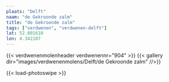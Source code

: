 ```yaml
---
plaats: "Delft"
naam: "de Gekroonde zalm"
title: "de Gekroonde zalm"
tags: ["verdwenen", "verdwenen-delft"]
lat: 52.001610 
lon: 4.342187
---
```

{{< verdwenenmolenheader verdwenennr="904" >}}
{{< gallery dir="images/verdwenenmolens/Delft/de Gekroonde zalm" //>}}

{{< load-photoswipe >}}